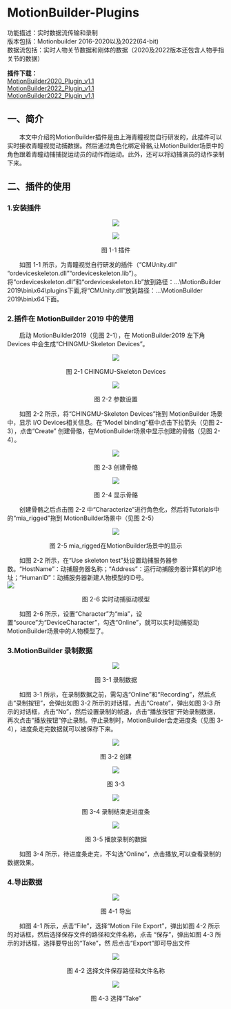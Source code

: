 # MotionBuilder-Plugins  
功能描述：实时数据流传输和录制  
版本包括：Motionbuilder 2016-2020以及2022(64-bit)  
数据流包括：实时人物关节数据和刚体的数据（2020及2022版本还包含人物手指关节的数据）

**插件下载：**     
[MotionBuilder2020_Plugin_v1.1](https://github.com/ChingMuVisionTech/MotionBuilder-Plugins/releases/download/v1.1/MotionBuilder2020_v1.1.rar)    
[MotionBuilder2022_Plugin_v1.1](https://github.com/ChingMuVisionTech/MotionBuilder-Plugins/releases/download/2022/MotionBuilder2022_v1.1.rar)    
[MotionBuilder2022_Plugin_v1.1](https://github.com/ChingMuVisionTech/MotionBuilder-Plugins/releases/download/2022/MotionBuilder2023_v1.1.zip)    

## 一、简介  
&emsp;&emsp;本文中介绍的MotionBuilder插件是由上海青瞳视觉自行研发的，此插件可以实时接收青瞳视觉动捕数据。然后通过角色化绑定骨骼,让MotionBuilder场景中的角色跟着青瞳动捕捕捉运动员的动作而运动。此外，还可以将动捕演员的动作录制下来。
## 二、插件的使用
### 1.安装插件
<p align="center"> <img src="./image/README/1-1.png"></p>  
<p align="center"> <img src="./image/README/1-1-2.png"></p>  
<p align="center">图 1-1 插件</p> 

&emsp;&emsp;如图 1-1 所示，为青瞳视觉自行研发的插件（“CMUnity.dll” “ordeviceskeleton.dll”“ordeviceskeleton.lib”）。将“ordeviceskeleton.dll”和“ordeviceskeleton.lib”放到路径：...\MotionBuilder 2019\bin\x64\plugins下面,将“CMUnity.dll”放到路径：...\MotionBuilder 2019\bin\x64下面。
### 2.插件在 MotionBuilder 2019 中的使用
&emsp;&emsp;启动 MotionBuilder2019（见图 2-1），在 MotionBuilder2019 左下角 Devices 中会生成“CHINGMU-Skeleton Devices”。  
<p align="center"> <img src="./image/README/2-1.png"></p>  
<p align="center">图 2-1 CHINGMU-Skeleton Devices</p>  

<p align="center"> <img src="./image/README/2-2.png"></p>  
<p align="center">图 2-2 参数设置</p>  

&emsp;&emsp;如图 2-2 所示，将“CHINGMU-Skeleton Devices”拖到 MotionBuilder 场景中，显示 I/O Devices相关信息。在“Model binding”框中点击下拉箭头（见图 2-3），点击“Create” 创建骨骼，在MotionBuilder场景中显示创建的骨骼（见图 2-4）。  
<p align="center"> <img src="./image/README/2-3.png"></p>
<p align="center">图 2-3 创建骨骼</p>  

<p align="center"> <img src="./image/README/2-4.png"></p>  
<p align="center">图 2-4 显示骨骼</p>  

&emsp;&emsp;创建骨骼之后点击图 2-2 中“Characterize”进行角色化，然后将Tutorials中的“mia_rigged”拖到 MotionBuilder场景中（见图 2-5）  
<p align="center"> <img src="./image/README/2-5.png"></p>  
<p align="center">图 2-5 mia_rigged在MotionBuilder场景中的显示</p>  

&emsp;&emsp;如图 2-2 所示，在“Use skeleton test”处设置动捕服务器参数。“HostName”：动捕服务器名称；“Address”：运行动捕服务器计算机的IP地址；“HumanID”：动捕服务器新建人物模型的ID号。  
![](./image/README/2-6.png)  
<p align="center">图 2-6 实时动捕驱动模型</p>  

&emsp;&emsp;如图 2-6 所示，设置“Character”为“mia”，设置“source”为“DeviceCharacter”，勾选“Online”，就可以实时动捕驱动MotionBuilder场景中的人物模型了。  

### 3.MotionBuilder 录制数据
<p align="center"> <img src="./image/README/3-1.png"></p>  
<p align="center">图 3-1 录制数据</p> 

&emsp;&emsp;如图 3-1 所示，在录制数据之前，需勾选“Online”和“Recording”，然后点击“录制按钮”，会弹出如图 3-2 所示的对话框，点击“Create”，弹出如图 3-3 所示的对话框，点击“No”，然后设置录制的帧速，点击“播放按钮”开始录制数据，再次点击“播放按钮”停止录制。停止录制时，MotionBuilder会走进度条（见图 3-4），进度条走完数据就可以被保存下来。  
<p align="center"> <img src="./image/README/3-2.png"></p>  
<p align="center">图 3-2 创建</p> 

<p align="center"> <img src="./image/README/3-3.png"></p>  
<p align="center">图 3-3</p> 

<p align="center"> <img src="./image/README/3-4.png"></p>  
<p align="center">图 3-4 录制结束走进度条</p> 

<p align="center"> <img src="./image/README/3-5.png"></p>  
<p align="center">图 3-5 播放录制的数据</p>  

&emsp;&emsp;如图 3-4 所示，待进度条走完，不勾选“Online”，点击播放,可以查看录制的数据效果。  

### 4.导出数据  
<p align="center"> <img src="./image/README/4-1.png"></p>  
<p align="center">图 4-1 导出</p> 

&emsp;&emsp;如图 4-1 所示，点击“File”，选择“Motion File Export”，弹出如图 4-2 所示的对话框，然后选择保存文件的路径和文件名称，点击 “保存”，弹出如图 4-3 所示的对话框，选择要导出的“Take”，然 后点击“Export”即可导出文件  
<p align="center"> <img src="./image/README/4-2.png"></p>  
<p align="center">图 4-2 选择文件保存路径和文件名称</p> 

<p align="center"> <img src="./image/README/4-3.png"></p>  
<p align="center">图 4-3 选择“Take”</p> 
